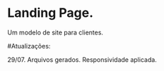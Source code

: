 # Landing Page.
Um modelo de site para clientes.

#Atualizações:

29/07. Arquivos gerados.
      Responsividade aplicada.
